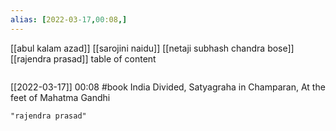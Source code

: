 ```yaml
---
alias: [2022-03-17,00:08,]
---
```

[[abul kalam azad]] [[sarojini naidu]] [[netaji subhash chandra bose]] [[rajendra prasad]]
table of content
```toc
```

[[2022-03-17]] 00:08
#book India Divided,
Satyagraha in Champaran,
At the feet of Mahatma Gandhi
```query
"rajendra prasad"
```